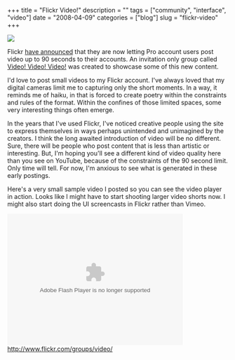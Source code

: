 +++
title = "Flickr Video!"
description = ""
tags = ["community", "interface", "video"]
date = "2008-04-09"
categories = ["blog"]
slug = "flickr-video"
+++



  <div class="notebook-screenshot"><a href="http://www.flickr.com/groups/video/"><img src="//media.konigi.com/bluga/wt47fd898cdfc24.jpg"/></a></div><p>Flickr <a href="http://blog.flickr.net/en/2008/04/09/video-on-flickr-2/">have announced</a> that they are now letting Pro account users post video up to 90 seconds to their accounts. An invitation only group called <a href="http://www.flickr.com/groups/video/">Video! Video! Video!</a> was created to showcase some of this new content. </p>
<p>I'd love to post small videos to my Flickr account. I've always loved that my digital cameras limit me to capturing only the short moments. In a way, it reminds me of haiku, in that is forced to create poetry within the constraints and rules of the format. Within the confines of those limited spaces, some very interesting things often emerge.</p>
<p>In the years that I've used Flickr, I've noticed creative people using the site to express themselves in ways perhaps unintended and unimagined by the creators. I think the long awaited introduction of video will be no different. Sure, there will be people who post content that is less than artistic or interesting. But, I'm hoping you'll see a different kind of video quality here than you see on YouTube, because of the constraints of the 90 second limit. Only time will tell. For now, I'm anxious to see what is generated in these early postings.</p>
<p>Here's a very small sample video I posted so you can see the video player in action. Looks like I might have to start shooting larger video shorts now. I might also start doing the UI screencasts in Flickr rather than Vimeo.</p>
<object type="application/x-shockwave-flash" width="400" height="300" data="http://www.flickr.com/apps/video/stewart.swf?v=1.169" classid="clsid:D27CDB6E-AE6D-11cf-96B8-444553540000"> <param name="flashvars" value="intl_lang=en-us&amp;photo_secret=ba20f90549&amp;photo_id=2401875889&amp;show_info_box=true"></param> <param name="movie" value="http://www.flickr.com/apps/video/stewart.swf?v=1.169"></param> <param name="bgcolor" value="#000000"></param> <param name="allowFullScreen" value="true"></param><embed type="application/x-shockwave-flash" src="http://www.flickr.com/apps/video/stewart.swf?v=1.169" bgcolor="#000000" allowfullscreen="true" flashvars="intl_lang=en-us&amp;photo_secret=ba20f90549&amp;photo_id=2401875889&amp;flickr_show_info_box=true" height="300" width="400"></embed></object>    
  <a href="http://www.flickr.com/groups/video/">http://www.flickr.com/groups/video/</a>
